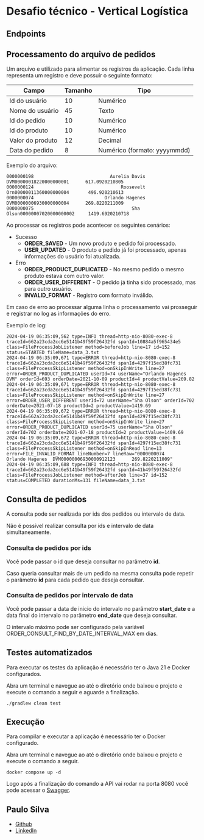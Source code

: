 # Desafio técnico - Vertical Logística

## Endpoints

## Processamento do arquivo de pedidos
Um arquivo e utilizado para alimentar os registros da aplicação.
Cada linha representa um registro e deve possuir o seguinte formato:

| Campo            | Tamanho | Tipo                         |
|------------------|---------|------------------------------|
| Id do usuário    | 10      | Numérico                     |
| Nome do usuário  | 45      | Texto                        |
| Id do pedido     | 10      | Numérico                     |
| Id do produto    | 10      | Numérico                     |
| Valor do produto | 12      | Decimal                      |
| Data do pedido   | 8       | Numérico (formato: yyyymmdd) |

Exemplo do arquivo:
```plain
0000000198                            Aurelia Davis DVM00000018220000000001      617.0920210805
0000000124                                Roosevelt Orn00000011360000000004       496.920210613
0000000074                          Orlando Hagenes DVM00000006930000000004      269.8220211009
0000000075                                    Sha Olson00000007020000000002     1419.6920210718
```

Ao processar os registros pode acontecer os seguintes cenários:

- Sucesso
  - **ORDER_SAVED** - Um novo produto e pedido foi processado.
  - **USER_UPDATED** - O produto e pedido já foi processado, apenas informações do usuário foi atualizada.
- Erro
  - **ORDER_PRODUCT_DUPLICATED** - No mesmo pedido o mesmo produto estava com outro valor.
  - **ORDER_USER_DIFFERENT** - O pedido já tinha sido processado, mas para outro usuário.
  - **INVALID_FORMAT** - Registro com formato inválido.

Em caso de erro ao processar alguma linha o processamento vai prosseguir e registrar no log as informações do erro.

Exemplo de log:
```log
2024-04-19 06:35:09,562 type=INFO thread=http-nio-8080-exec-8 traceId=662a23cda2cc6e5141b49f59f26432fd spanId=10884a5f965434e5 class=FileProcessJobListener method=beforeJob line=17 id=152 status=STARTED fileName=data_3.txt
2024-04-19 06:35:09,671 type=ERROR thread=http-nio-8080-exec-8 traceId=662a23cda2cc6e5141b49f59f26432fd spanId=4297f15ed38fc731 class=FileProcessSkipListener method=onSkipInWrite line=27 error=ORDER_PRODUCT_DUPLICATED userId=74 userName="Orlando Hagenes DVM" orderId=693 orderDate=2021-10-09 productId=4 productValue=269.82
2024-04-19 06:35:09,671 type=ERROR thread=http-nio-8080-exec-8 traceId=662a23cda2cc6e5141b49f59f26432fd spanId=4297f15ed38fc731 class=FileProcessSkipListener method=onSkipInWrite line=27 error=ORDER_USER_DIFFERENT userId=72 userName="Sha Olson" orderId=702 orderDate=2021-07-18 productId=2 productValue=1419.69
2024-04-19 06:35:09,672 type=ERROR thread=http-nio-8080-exec-8 traceId=662a23cda2cc6e5141b49f59f26432fd spanId=4297f15ed38fc731 class=FileProcessSkipListener method=onSkipInWrite line=27 error=ORDER_PRODUCT_DUPLICATED userId=75 userName="Sha Olson" orderId=702 orderDate=2021-07-18 productId=2 productValue=1409.69
2024-04-19 06:35:09,672 type=ERROR thread=http-nio-8080-exec-8 traceId=662a23cda2cc6e5141b49f59f26432fd spanId=4297f15ed38fc731 class=FileProcessSkipListener method=onSkipInRead line=13 error=FILE_INVALID_FORMAT lineNumber=7 lineRaw="0000000074                          Orlando Hagenes  DVM00000006930000912123      269.8220211009"
2024-04-19 06:35:09,688 type=INFO thread=http-nio-8080-exec-8 traceId=662a23cda2cc6e5141b49f59f26432fd spanId=41b49f59f26432fd class=FileProcessJobListener method=afterJob line=37 id=152 status=COMPLETED durationMs=131 fileName=data_3.txt
```

## Consulta de pedidos
A consulta pode ser realizada por ids dos pedidos ou intervalo de data.

Não é possível realizar consulta por ids e intervalo de data simultaneamente.

### Consulta de pedidos por ids
Você pode passar o id que deseja consultar no parâmetro **id**.

Caso queria consultar mais de um pedido na mesma consulta pode repetir o parâmetro **id** para cada pedido que deseja consultar.

### Consulta de pedidos por intervalo de data
Você pode passar a data de inicio do intervalo no parâmetro **start_date** e a data final do intervalo no parâmetro **end_date** que deseja consultar.

O intervalo máximo pode ser configurado pela variável ORDER_CONSULT_FIND_BY_DATE_INTERVAL_MAX em dias.

## Testes automatizados

Para executar os testes da aplicação é necessário ter o Java 21 e Docker configurados.

Abra um terminal e navegue ao até o diretório onde baixou o projeto e execute o comando a seguir e aguarde a finalização.

```shell
./gradlew clean test
```

## Execução

Para compilar e executar a aplicação é necessário ter o Docker configurado.

Abra um terminal e navegue ao até o diretório onde baixou o projeto e execute o comando a seguir.

```shell
docker compose up -d
```

Logo após a finalização do comando a API vai rodar na porta 8080 você pode acessar o [Swagger](http://localhost:8080/swagger-ui/index.html).

## Paulo Silva

- [Github](https://github.com/gui9394)
- [LinkedIn](https://www.linkedin.com/in/gui9394)
